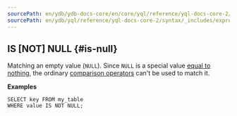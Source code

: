 ```yaml
---
sourcePath: en/ydb/ydb-docs-core/en/core/yql/reference/yql-docs-core-2/syntax/_includes/expressions/is-null.md
sourcePath: en/ydb/yql/reference/yql-docs-core-2/syntax/_includes/expressions/is-null.md
---
```

## IS \[NOT\] NULL {#is-null}

Matching an empty value (`NULL`). Since `NULL` is a special value [equal to nothing](../../../types/optional.md#null_expr), the ordinary [comparison operators](#comparison-operators) can't be used to match it.

**Examples**

```yql
SELECT key FROM my_table
WHERE value IS NOT NULL;
```

